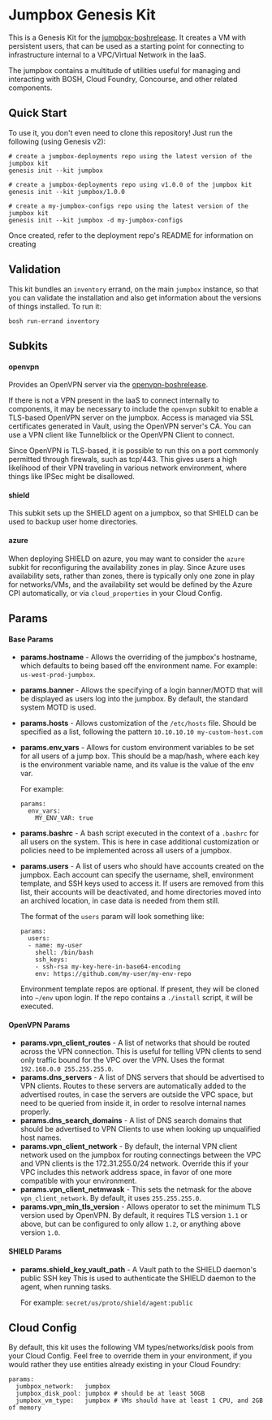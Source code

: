 Jumpbox Genesis Kit
======================

This is a Genesis Kit for the [jumpbox-boshrelease][1]. It creates a VM
with persistent users, that can be used as a starting point for connecting
to infrastructure internal to a VPC/Virtual Network in the IaaS.

The jumpbox contains a multitude of utilities useful for managing and interacting
with BOSH, Cloud Foundry, Concourse, and other related components.

Quick Start
-----------

To use it, you don't even need to clone this repository!  Just run
the following (using Genesis v2):

```
# create a jumpbox-deployments repo using the latest version of the jumpbox kit
genesis init --kit jumpbox

# create a jumpbox-deployments repo using v1.0.0 of the jumpbox kit
genesis init --kit jumpbox/1.0.0

# create a my-jumpbox-configs repo using the latest version of the jumpbox kit
genesis init --kit jumpbox -d my-jumpbox-configs
```

Once created, refer to the deployment repo's README for information on creating

Validation
----------

This kit bundles an `inventory` errand, on the main `jumpbox`
instance, so that you can validate the installation and also get
information about the versions of things installed.  To run it:

```
bosh run-errand inventory
```

Subkits
-------

#### openvpn

Provides an OpenVPN server via the [openvpn-boshrelease][2].

If there is not a VPN present in the IaaS to connect internally to components,
it may be necessary to include the `openvpn` subkit to enable a TLS-based OpenVPN
server on the jumpbox. Access is managed via SSL certificates generated in Vault,
using the OpenVPN server's CA. You can use a VPN client like Tunnelblick or the
OpenVPN Client to connect.

Since OpenVPN is TLS-based, it is possible to run this on a port commonly permitted
through firewals, such as tcp/443. This gives users a high likelihood of their VPN
traveling in various network environment, where things like IPSec might be disallowed.

#### shield

This subkit sets up the SHIELD agent on a jumpbox, so that SHIELD can be used
to backup user home directories.

#### azure

When deploying SHIELD on azure, you may want to consider the `azure` subkit for
reconfiguring the availability zones in play. Since Azure uses availability sets,
rather than zones, there is typically only one zone in play for networks/VMs,
and the availability set would be defined by the Azure CPI automatically, or via
`cloud_properties` in your Cloud Config.

Params
------

#### Base Params

- **params.hostname** - Allows the overriding of the jumpbox's hostname, which
  defaults to being based off the environment name. For example: `us-west-prod-jumpbox`.
- **params.banner** - Allows the specifying of a login banner/MOTD that will be displayed
  as users log into the jumpbox. By default, the standard system MOTD is used.
- **params.hosts** - Allows customization of the `/etc/hosts` file. Should be specified as
  a list, following the pattern `10.10.10.10 my-custom-host.com`
- **params.env_vars** - Allows for custom environment variables to be set for all users
  of a jump box. This should be a map/hash, where each key is the environment variable name,
  and its value is the value of the env var.

  For example:
  ```
  params:
    env_vars:
      MY_ENV_VAR: true
  ```
- **params.bashrc** - A bash script executed in the context of a `.bashrc` for all users
  on the system. This is here in case additional customization or policies need to be implemented
  across all users of a jumpbox.
- **params.users** - A list of users who should have accounts created on the jumpbox. Each account
  can specify the username, shell, environment template, and SSH keys used to access it. If users are
  removed from this list, their accounts will be deactivated, and home directories moved into an archived
  location, in case data is needed from them still.

  The format of the `users` param will look something like:

  ```
  params:
    users:
    - name: my-user
      shell: /bin/bash
      ssh_keys:
      - ssh-rsa my-key-here-in-base64-encoding
      env: https://github.com/my-user/my-env-repo
  ```

  Environment template repos are optional. If present, they will be cloned into `~/env` upon login.
  If the repo contains a `./install` script, it will be executed.

#### OpenVPN Params

- **params.vpn_client_routes** - A list of networks that should be routed across the VPN connection.
  This is useful for telling VPN clients to send only traffic bound for the VPC over the VPN. Uses
  the format `192.168.0.0 255.255.255.0`.
- **params.dns_servers** - A list of DNS servers that should be advertised to VPN clients. Routes
  to these servers are automatically added to the advertised routes, in case the servers are outside
  the VPC space, but need to be queried from inside it, in order to resolve internal names properly.
- **params.dns_search_domains** - A list of DNS search domains that should be advertised to VPN Clients
  to use when looking up unqualified host names.
- **params.vpn_client_network** - By default, the internal VPN client network used on the jumpbox for
  routing connectings between the VPC and VPN clients is the 172.31.255.0/24 network. Override this
  if your VPC includes this network address space, in favor of one more compatible with your environment.
- **params.vpn_client_netmwask** - This sets the netmask for the above `vpn_client_network`. By default,
  it uses `255.255.255.0`.
- **params.vpn_min_tls_version** - Allows operator to set the minimum TLS version used by OpenVPN.
  By default, it requires TLS version `1.1` or above, but can be configured to only allow `1.2`,
  or anything above version `1.0`.

#### SHIELD Params

- **params.shield_key_vault_path** - A Vault path to the SHIELD daemon's public SSH key
  This is used to authenticate the SHIELD daemon to the agent, when running tasks.

  For example: `secret/us/proto/shield/agent:public`

Cloud Config
------------
By default, this kit uses the following VM types/networks/disk pools from your
Cloud Config. Feel free to override them in your environment, if you would
rather they use entities already existing in your Cloud Foundry:

```
params:
  jumbpox_network:   jumpbox
  jumpbox_disk_pool: jumpbox # should be at least 50GB
  jumpbox_vm_type:   jumpbox # VMs should have at least 1 CPU, and 2GB of memory
```


[1]: https://github.com/cloudfoundry-community/jumpbox-boshrelease
[2]: https://github.com/djb587/openvpn-boshrelease
